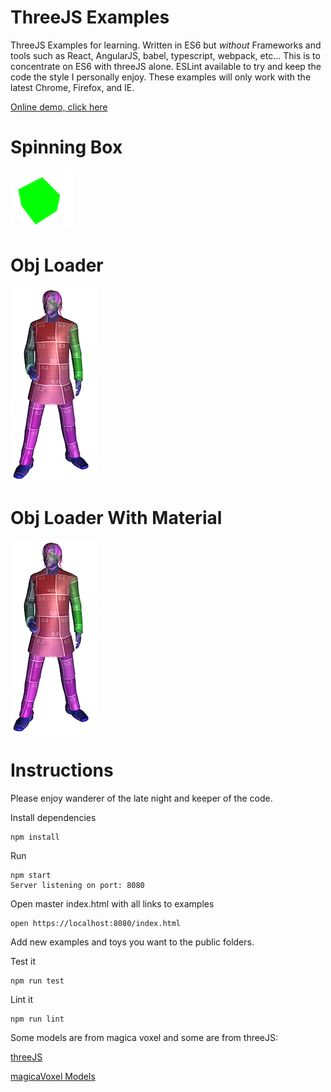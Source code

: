 ThreeJS Examples
=======

ThreeJS Examples for learning.  Written in ES6 but <i>without</i> 
Frameworks and tools such as React, AngularJS, babel, typescript,
webpack, etc...  This is to concentrate on ES6 with threeJS alone.
ESLint available to try and keep the code the style I personally enjoy.
These examples will only work with the latest Chrome, Firefox, and IE.

[Online demo, click here](https://rawgit.com/FrankHassanabad/threejs-examples-with-es6/master/public/index.html)

Spinning Box
=======

![Box](public/assets/box.png?raw=true)

Obj Loader
=======

![OBj Loader](public/assets/objloader.png?raw=true)

Obj Loader With Material
=======

![OBj Loader With Material](public/assets/objloader.png?raw=true)

Instructions
=======

Please enjoy wanderer of the late night and keeper of the code.

Install dependencies
```
npm install
```

Run
```
npm start
Server listening on port: 8080
```

Open master index.html with all links to examples
```
open https://localhost:8080/index.html
```

Add new examples and toys you want to the public folders.

Test it
```
npm run test
```

Lint it
```
npm run lint
```

Some models are from magica voxel and some are from threeJS:

[threeJS](https://github.com/mrdoob/three.js/)

[magicaVoxel Models](https://github.com/ephtracy/voxel-model)


